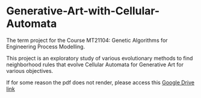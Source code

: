 # Generative-Art-with-Cellular-Automata

The term project for the Course MT21104:  Genetic Algorithms for Engineering Process Modelling.

This project is an exploratory study of various evolutionary methods to find neighborhood rules that evolve Cellular Automata for Generative Art for various objectives. 

If for some reason the pdf does not render, please access this [Google Drive link](https://drive.google.com/file/d/1F17ObD03lpLTvZuKDeb85VawmsgX4xdt/view?usp=sharing)

